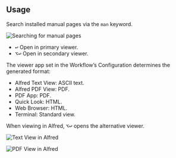 ## Usage

Search installed manual pages via the `man` keyword.

![Searching for manual pages](images/search.png)

* <kbd>↩</kbd> Open in primary viewer.
* <kbd>⌥</kbd><kbd>↩</kbd> Open in secondary viewer.

The viewer app set in the Workflow’s Configuration determines the generated format:

* Alfred Text View: ASCII text.
* Alfred PDF View: PDF.
* PDF App: PDF.
* Quick Look: HTML.
* Web Browser: HTML.
* Terminal: Standard view.

When viewing in Alfred, <kbd>⌥</kbd><kbd>↩</kbd> opens the alternative viewer.

![Text View in Alfred](images/text.png)

![PDF View in Alfred](images/pdf.png)
